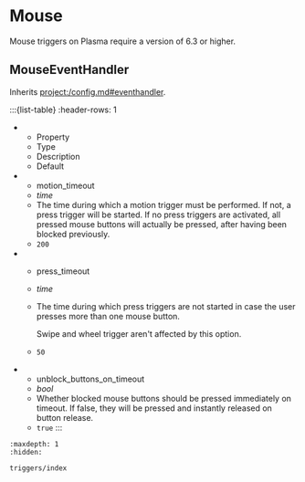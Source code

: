 # Mouse
Mouse triggers on Plasma require a version of 6.3 or higher.

## MouseEventHandler
Inherits <project:/config.md#eventhandler>.

:::{list-table}
:header-rows: 1

* - Property
  - Type
  - Description
  - Default

* - motion_timeout
  - *time*
  - The time during which a motion trigger must be performed. If not, a press trigger will be started. If no press triggers are activated, all pressed mouse
    buttons will actually be pressed, after having been blocked previously.
  - ``200``

* - press_timeout
  - *time*
  - The time during which press triggers are not started in case the user presses more than one mouse button.

    Swipe and wheel trigger aren't affected by this option.
  - ``50``

* - unblock_buttons_on_timeout
  - *bool*
  - Whether blocked mouse buttons should be pressed immediately on timeout. If false, they will be pressed and instantly released on button release.
  - ``true``
:::

```{toctree}
:maxdepth: 1
:hidden:

triggers/index
```